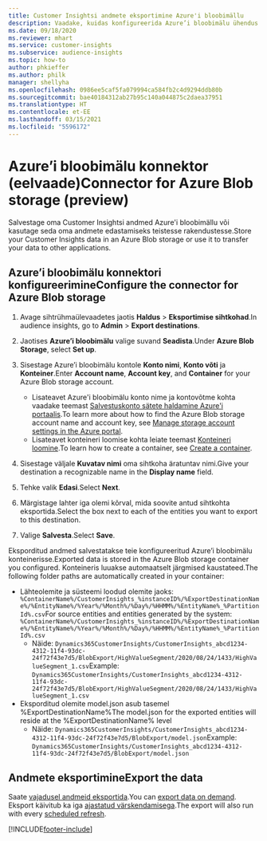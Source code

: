 ```yaml
---
title: Customer Insightsi andmete eksportimine Azure'i bloobimällu
description: Vaadake, kuidas konfigureerida Azure’i bloobimälu ühendus.
ms.date: 09/18/2020
ms.reviewer: mhart
ms.service: customer-insights
ms.subservice: audience-insights
ms.topic: how-to
author: phkieffer
ms.author: philk
manager: shellyha
ms.openlocfilehash: 0986ee5caf5fa079994ca584fb2c4d9294ddb80b
ms.sourcegitcommit: bae40184312ab27b95c140a044875c2daea37951
ms.translationtype: HT
ms.contentlocale: et-EE
ms.lasthandoff: 03/15/2021
ms.locfileid: "5596172"
---
```

# <a name="connector-for-azure-blob-storage-preview"></a><span data-ttu-id="6614c-103">Azure’i bloobimälu konnektor (eelvaade)</span><span class="sxs-lookup"><span data-stu-id="6614c-103">Connector for Azure Blob storage (preview)</span></span>

<span data-ttu-id="6614c-104">Salvestage oma Customer Insightsi andmed Azure'i bloobimällu või kasutage seda oma andmete edastamiseks teistesse rakendustesse.</span><span class="sxs-lookup"><span data-stu-id="6614c-104">Store your Customer Insights data in an Azure Blob storage or use it to transfer your data to other applications.</span></span>

## <a name="configure-the-connector-for-azure-blob-storage"></a><span data-ttu-id="6614c-105">Azure’i bloobimälu konnektori konfigureerimine</span><span class="sxs-lookup"><span data-stu-id="6614c-105">Configure the connector for Azure Blob storage</span></span>

1. <span data-ttu-id="6614c-106">Avage sihtrühmaülevaadetes jaotis **Haldus** > **Eksportimise sihtkohad**.</span><span class="sxs-lookup"><span data-stu-id="6614c-106">In audience insights, go to **Admin** > **Export destinations**.</span></span>

1. <span data-ttu-id="6614c-107">Jaotises **Azure’i bloobimälu** valige suvand **Seadista**.</span><span class="sxs-lookup"><span data-stu-id="6614c-107">Under **Azure Blob Storage**, select **Set up**.</span></span>

1. <span data-ttu-id="6614c-108">Sisestage Azure’i bloobimälu kontole **Konto nimi**, **Konto võti** ja **Konteiner**.</span><span class="sxs-lookup"><span data-stu-id="6614c-108">Enter **Account name**, **Account key**, and **Container** for your Azure Blob storage account.</span></span>
    - <span data-ttu-id="6614c-109">Lisateavet Azure'i bloobimälu konto nime ja kontovõtme kohta vaadake teemast [Salvestuskonto sätete haldamine Azure'i portaalis](/azure/storage/common/storage-account-manage).</span><span class="sxs-lookup"><span data-stu-id="6614c-109">To learn more about how to find the Azure Blob storage account name and account key, see [Manage storage account settings in the Azure portal](/azure/storage/common/storage-account-manage).</span></span>
    - <span data-ttu-id="6614c-110">Lisateavet konteineri loomise kohta leiate teemast [Konteineri loomine](/azure/storage/blobs/storage-quickstart-blobs-portal#create-a-container).</span><span class="sxs-lookup"><span data-stu-id="6614c-110">To learn how to create a container, see [Create a container](/azure/storage/blobs/storage-quickstart-blobs-portal#create-a-container).</span></span>

1. <span data-ttu-id="6614c-111">Sisestage väljale **Kuvatav nimi** oma sihtkoha äratuntav nimi.</span><span class="sxs-lookup"><span data-stu-id="6614c-111">Give your destination a recognizable name in the **Display name** field.</span></span>

1. <span data-ttu-id="6614c-112">Tehke valik **Edasi**.</span><span class="sxs-lookup"><span data-stu-id="6614c-112">Select **Next**.</span></span>

1. <span data-ttu-id="6614c-113">Märgistage lahter iga olemi kõrval, mida soovite antud sihtkohta eksportida.</span><span class="sxs-lookup"><span data-stu-id="6614c-113">Select the box next to each of the entities you want to export to this destination.</span></span>

1. <span data-ttu-id="6614c-114">Valige **Salvesta**.</span><span class="sxs-lookup"><span data-stu-id="6614c-114">Select **Save**.</span></span>

<span data-ttu-id="6614c-115">Eksporditud andmed salvestatakse teie konfigureeritud Azure’i bloobimälu konteinerisse.</span><span class="sxs-lookup"><span data-stu-id="6614c-115">Exported data is stored in the Azure Blob storage container you configured.</span></span> <span data-ttu-id="6614c-116">Konteineris luuakse automaatselt järgmised kaustateed.</span><span class="sxs-lookup"><span data-stu-id="6614c-116">The following folder paths are automatically created in your container:</span></span>

- <span data-ttu-id="6614c-117">Lähteolemite ja süsteemi loodud olemite jaoks: `%ContainerName%/CustomerInsights_%instanceID%/%ExportDestinationName%/%EntityName%/%Year%/%Month%/%Day%/%HHMM%/%EntityName%_%PartitionId%.csv`</span><span class="sxs-lookup"><span data-stu-id="6614c-117">For source entities and entities generated by the system: `%ContainerName%/CustomerInsights_%instanceID%/%ExportDestinationName%/%EntityName%/%Year%/%Month%/%Day%/%HHMM%/%EntityName%_%PartitionId%.csv`</span></span>
  - <span data-ttu-id="6614c-118">Näide: `Dynamics365CustomerInsights/CustomerInsights_abcd1234-4312-11f4-93dc-24f72f43e7d5/BlobExport/HighValueSegment/2020/08/24/1433/HighValueSegment_1.csv`</span><span class="sxs-lookup"><span data-stu-id="6614c-118">Example: `Dynamics365CustomerInsights/CustomerInsights_abcd1234-4312-11f4-93dc-24f72f43e7d5/BlobExport/HighValueSegment/2020/08/24/1433/HighValueSegment_1.csv`</span></span>
- <span data-ttu-id="6614c-119">Eksporditud olemite model.json asub tasemel %ExportDestinationName%</span><span class="sxs-lookup"><span data-stu-id="6614c-119">The model.json for the exported entities will reside at the %ExportDestinationName% level</span></span>
  - <span data-ttu-id="6614c-120">Näide: `Dynamics365CustomerInsights/CustomerInsights_abcd1234-4312-11f4-93dc-24f72f43e7d5/BlobExport/model.json`</span><span class="sxs-lookup"><span data-stu-id="6614c-120">Example: `Dynamics365CustomerInsights/CustomerInsights_abcd1234-4312-11f4-93dc-24f72f43e7d5/BlobExport/model.json`</span></span>

## <a name="export-the-data"></a><span data-ttu-id="6614c-121">Andmete eksportimine</span><span class="sxs-lookup"><span data-stu-id="6614c-121">Export the data</span></span>

<span data-ttu-id="6614c-122">Saate [vajadusel andmeid eksportida](export-destinations.md#export-data-on-demand).</span><span class="sxs-lookup"><span data-stu-id="6614c-122">You can [export data on demand](export-destinations.md#export-data-on-demand).</span></span> <span data-ttu-id="6614c-123">Eksport käivitub ka iga [ajastatud värskendamisega](system.md#schedule-tab).</span><span class="sxs-lookup"><span data-stu-id="6614c-123">The export will also run with every [scheduled refresh](system.md#schedule-tab).</span></span>


[!INCLUDE[footer-include](../includes/footer-banner.md)]